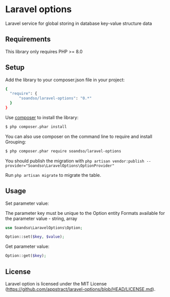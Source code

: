 Laravel options
========================================

Laravel service for global storing in database key-value structure data


Requirements
-----------

This library only requires PHP >= 8.0

Setup
-----

Add the library to your composer.json file in your project:

```bash
{
  "require": {
      "soandso/laravel-options": "0.*"
  }
}
```

Use [composer](http://getcomposer.org) to install the library:

```bash
$ php composer.phar install
```

You can also use composer on the command line to require and install Grouping:

```bash
$ php composer.phar require soandso/laravel-options
```

You should publish the migration with ```php artisan vendor:publish --provider="Soandso\LaravelOptions\OptionProvider" ```

Run ```php artisan migrate``` to migrate the table.

Usage
-----

Set parameter value:

The parameter key must be unique to the Option entity
Formats available for the parameter value - string, array

```php
use Soandso\LaravelOptions\Option;

Option::set($key, $value);
```

Get parameter value:

```php
Option::get($key);
```

License
-------

Laravel option is licensed under the MIT License (https://github.com/appstract/laravel-options/blob/HEAD/LICENSE.md).